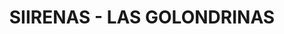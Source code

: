 ---
title: "SIIRENAS - LAS GOLONDRINAS"
url: /barcelona/siirenas-las-golondrinas/
shop: entradas
---